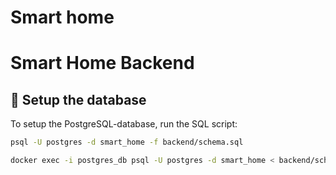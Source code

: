 # Smart home

# Smart Home Backend

## 📌 Setup the database
To setup the PostgreSQL-database, run the SQL script:

```sh
psql -U postgres -d smart_home -f backend/schema.sql

docker exec -i postgres_db psql -U postgres -d smart_home < backend/schema.sql


